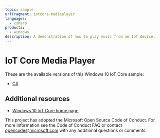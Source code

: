 ```yaml
---
topic: sample
urlFragment: iotcore-mediaplayer
languages: 
  - csharp
products:
  - windows
description: A demonstration of how to play music from an IoT device.
---
```


# IoT Core Media Player

These are the available versions of this Windows 10 IoT Core sample:

*	[C#](./CS/README.md)

## Additional resources
* [Windows 10 IoT Core home page](https://developer.microsoft.com/en-us/windows/iot/)

This project has adopted the Microsoft Open Source Code of Conduct. For more information see the Code of Conduct FAQ or contact <opencode@microsoft.com> with any additional questions or comments.
